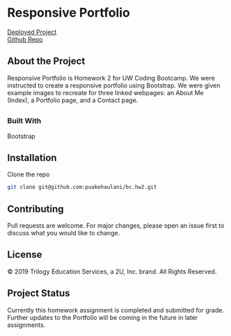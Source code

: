 # Responsive Portfolio

[Deployed Project](https://puakehaulani.github.io/bc.hw2/)  
[Github Repo](https://github.com/puakehaulani/bc.hw2)

## About the Project

Responsive Portfolio is Homework 2 for UW Coding Bootcamp. We were instructed to create a responsive portfolio using Bootstrap. We were given example images to recreate for three linked webpages: an About Me (Index), a Portfolio page, and a Contact page.

##

### Built With

Bootstrap

## Installation

Clone the repo

```bash
git clone git@github.com:puakehaulani/bc.hw2.git
```

## Contributing

Pull requests are welcome. For major changes, please open an issue first to discuss what you would like to change.

## License

© 2019 Trilogy Education Services, a 2U, Inc. brand.
All Rights Reserved.

## Project Status

Currently this homework assignment is completed and submitted for grade. Further updates to the Portfolio will be coming in the future in later assignments.
